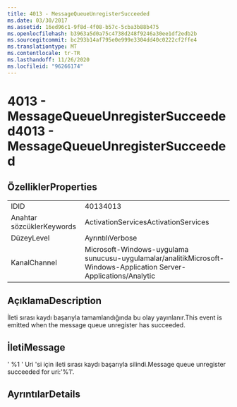 ```yaml
---
title: 4013 - MessageQueueUnregisterSucceeded
ms.date: 03/30/2017
ms.assetid: 16ed96c1-9f8d-4f08-b57c-5cba3b88b475
ms.openlocfilehash: b3963a5d0a75c4738d248f9246a30ee1df2edb2b
ms.sourcegitcommit: bc293b14af795e0e999e3304dd40c0222cf2ffe4
ms.translationtype: MT
ms.contentlocale: tr-TR
ms.lasthandoff: 11/26/2020
ms.locfileid: "96266174"
---
```

# <a name="4013---messagequeueunregistersucceeded"></a><span data-ttu-id="7ecf6-102">4013 - MessageQueueUnregisterSucceeded</span><span class="sxs-lookup"><span data-stu-id="7ecf6-102">4013 - MessageQueueUnregisterSucceeded</span></span>

## <a name="properties"></a><span data-ttu-id="7ecf6-103">Özellikler</span><span class="sxs-lookup"><span data-stu-id="7ecf6-103">Properties</span></span>  
  
|||  
|-|-|  
|<span data-ttu-id="7ecf6-104">ID</span><span class="sxs-lookup"><span data-stu-id="7ecf6-104">ID</span></span>|<span data-ttu-id="7ecf6-105">4013</span><span class="sxs-lookup"><span data-stu-id="7ecf6-105">4013</span></span>|  
|<span data-ttu-id="7ecf6-106">Anahtar sözcükler</span><span class="sxs-lookup"><span data-stu-id="7ecf6-106">Keywords</span></span>|<span data-ttu-id="7ecf6-107">ActivationServices</span><span class="sxs-lookup"><span data-stu-id="7ecf6-107">ActivationServices</span></span>|  
|<span data-ttu-id="7ecf6-108">Düzey</span><span class="sxs-lookup"><span data-stu-id="7ecf6-108">Level</span></span>|<span data-ttu-id="7ecf6-109">Ayrıntılı</span><span class="sxs-lookup"><span data-stu-id="7ecf6-109">Verbose</span></span>|  
|<span data-ttu-id="7ecf6-110">Kanal</span><span class="sxs-lookup"><span data-stu-id="7ecf6-110">Channel</span></span>|<span data-ttu-id="7ecf6-111">Microsoft-Windows-uygulama sunucusu-uygulamalar/analitik</span><span class="sxs-lookup"><span data-stu-id="7ecf6-111">Microsoft-Windows-Application Server-Applications/Analytic</span></span>|  
  
## <a name="description"></a><span data-ttu-id="7ecf6-112">Açıklama</span><span class="sxs-lookup"><span data-stu-id="7ecf6-112">Description</span></span>  

 <span data-ttu-id="7ecf6-113">İleti sırası kaydı başarıyla tamamlandığında bu olay yayınlanır.</span><span class="sxs-lookup"><span data-stu-id="7ecf6-113">This event is emitted when the message queue unregister has succeeded.</span></span>  
  
## <a name="message"></a><span data-ttu-id="7ecf6-114">İleti</span><span class="sxs-lookup"><span data-stu-id="7ecf6-114">Message</span></span>  

 <span data-ttu-id="7ecf6-115">' %1 ' Uri 'si için ileti sırası kaydı başarıyla silindi.</span><span class="sxs-lookup"><span data-stu-id="7ecf6-115">Message queue unregister succeeded for uri:'%1'.</span></span>  
  
## <a name="details"></a><span data-ttu-id="7ecf6-116">Ayrıntılar</span><span class="sxs-lookup"><span data-stu-id="7ecf6-116">Details</span></span>

